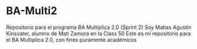 # BA-Multi2
Repositorio para el programa BA Multiplica 2.0 (Sprint 2)
Soy Matias Agustin Kinsvater, alumno de Mati Zamora en la Class 50
Este es mi repositorio para el BA Multiplica 2.0, con fines puramente académicos
